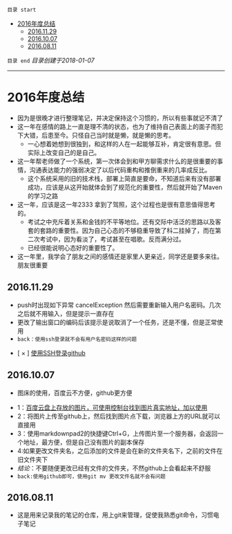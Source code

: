 `目录 start`
 
- [2016年度总结](#2016年度总结)
    - [2016.11.29](#20161129)
    - [2016.10.07](#20161007)
    - [2016.08.11](#20160811)

`目录 end` *目录创建于2018-01-07*
****************************************
# 2016年度总结
- 因为是很晚才进行整理笔记，并决定保持这个习惯的，所以有些事就记不清了
- 这一年在感情的路上一直是理不清的状态，也为了维持自己表面上的面子而犯下大错，后患至今。只怪自己当时就是懒，就是懒的思考。
    - 一心想着她想到很独到，和这样的人在一起能够互补，肯定很有意思。但实际上改变自己的是自己。
- 这一年帮老师做了一个系统，第一次体会到和甲方聊需求什么的是很重要的事情，沟通表达能力的强弱决定了以后代码重构和推倒重来的几率成反比。
    - 这个系统采用的旧的技术栈，部署上简直是要命，不知道后来有没有部署成功，应该是从这开始就体会到了规范化的重要性，然后就开始了Maven的学习之路
- 这一年，应该是这一年2333 拿到了驾照，这个过程也是很有意思值得思考的。
    - 考试之中充斥着关系和金钱的不平等地位。还有交际中活泛的思路以及客套的套路的重要性。因为自己心态的不够稳重导致了科二挂掉了，而在第二次考试中，因为看淡了，考试甚至在唱歌。反而满分过。
    - 已经很能说明心态好的重要性了。
- 这一年里，我学会了朋友之间的感情还是家里人更亲近，同学还是要多来往。朋友很重要

## 2016.11.29
* push时出现如下异常 cancelException 然后需要重新输入用户名密码。几次之后就不用输入，但是提示一直存在
* 更改了输出窗口的编码后该提示是说取消了一个任务，还是不懂，但是正常使用
* `back：使用ssh登录就不会有用户名密码这样的问题`
- [ × ] [使用SSH登录github](https://github.com/Kuangcp/Notes/blob/master/Linux/git_action.md)

## 2016.10.07
- 图床的使用，百度云不方便，github更方便
* 1：[百度云盘上存放的图片，可使用控制台找到图片真实地址，加以使用](http://pan.baidu.com/s/1c2FVvaC#list/path=%2FMD_Images)
* 2：将图片上传至github上，然后找到图片点下载，浏览器上方的URL就可以直接用
* 3：使用markdownpad2的快捷键Ctrl+G，上传图片至一个服务器，会返回一个地址，最方便，但是自己没有图片的副本保存
* 4:如果更改文件夹名，之后添加的文件是会在新的文件夹名下，之前的文件在旧文件夹下
* *结论*：不要随便更改已经有文件的文件夹，不然github上会看起来不舒服
* `back:使用github即可，使用git mv 更改文件名就不会有问题`

## 2016.08.11
- 这是用来记录我的笔记的仓库，用上git来管理，促使我熟悉git命令，习惯电子笔记
